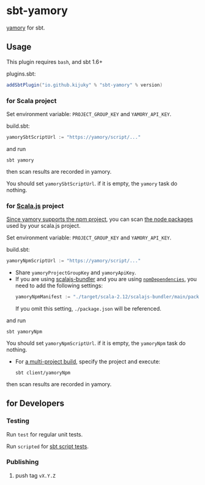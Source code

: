 # sbt-yamory

[yamory](https://yamory.io/) for sbt.

## Usage

This plugin requires `bash`, and sbt 1.6+

plugins.sbt:

```sbt
addSbtPlugin("io.github.kijuky" % "sbt-yamory" % version)
```

### for Scala project

Set environment variable: `PROJECT_GROUP_KEY` and `YAMORY_API_KEY`.

build.sbt:

```sbt
yamorySbtScriptUrl := "https://yamory/script/..."
```

and run

```shell
sbt yamory
```

then scan results are recorded in yamory.

You should set `yamorySbtScriptUrl`. if it is empty, the `yamory` task do nothing.

### for [Scala.js](https://www.scala-js.org/) project

[Since yamory supports the npm project](https://yamory.io/docs/command-scan-npm/),
you can scan [the node packages](https://www.npmjs.com/) used by your scala.js project.

Set environment variable: `PROJECT_GROUP_KEY` and `YAMORY_API_KEY`.

build.sbt:

```sbt
yamoryNpmScriptUrl := "https://yamory/script/..."
```

- Share `yamoryProjectGroupKey` and `yamoryApiKey`.
- If you are using [scalajs-bundler](https://github.com/scalacenter/scalajs-bundler)
  and you are using [`npmDependencies`](https://scalacenter.github.io/scalajs-bundler/reference.html#npm-dependencies),
  you need to add the following settings:
  ```sbt
  yamoryNpmManifest := "./target/scala-2.12/scalajs-bundler/main/package.json"
  ```
  If you omit this setting, `./package.json` will be referenced.

and run

```shell
sbt yamoryNpm
```

You should set `yamoryNpmScriptUrl`. if it is empty, the `yamoryNpm` task do nothing.

- For [a multi-project build](https://www.scala-sbt.org/1.x/docs/Multi-Project.html),
  specify the project and execute:
  ```shell
  sbt client/yamoryNpm
  ```

then scan results are recorded in yamory.

## for Developers

### Testing

Run `test` for regular unit tests.

Run `scripted` for [sbt script tests](http://www.scala-sbt.org/1.x/docs/Testing-sbt-plugins.html).

### Publishing

1. push tag `vX.Y.Z`
